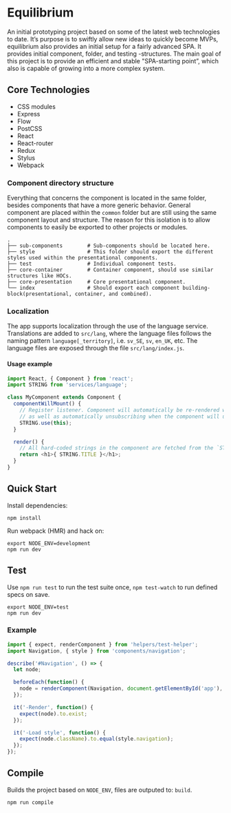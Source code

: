 # Equilibrium
An initial prototyping project based on some of the latest web technologies to date. It’s purpose is to swiftly allow new ideas to quickly become MVPs, equilibrium also provides an initial setup for a fairly advanced SPA. It provides initial component, folder, and testing -structures. The main goal of this project is to provide an efficient and stable "SPA-starting point”, which also is capable of growing into a more complex system.


## Core Technologies
- CSS modules
- Express
- Flow
- PostCSS
- React
- React-router
- Redux
- Stylus
- Webpack

### Component directory structure
Everything that concerns the component is located in the same folder, besides components that have a more generic behavior. General component are placed within the `common` folder but are still using the same component layout and structure. The reason for this isolation is to allow components to easily be exported to other projects or modules.

```
.
├── sub-components        # Sub-components should be located here.
├── style                 # This folder should export the different styles used within the presentational components.
├── test                  # Individual component tests.
├── core-container        # Container component, should use similar structures like HOCs.
├── core-presentation     # Core presentational component.
└── index                 # Should export each component building-block(presentational, container, and combined).
```

### Localization
The app supports localization through the use of the language service. Translations are added to `src/lang`, where the language files follows the naming pattern `language[_territory]`, i.e. `sv_SE`, `sv`, `en_UK`, etc.
The language files are exposed through the file `src/lang/index.js`.

#### Usage example
```js
import React, { Component } from 'react';
import STRING from 'services/language';

class MyComponent extends Component {
  componentWillMount() {
    // Register listener. Component will automatically be re-rendered when language changes,
    // as well as automatically unsubscribing when the component will unmount.
    STRING.use(this);
  }

  render() {
    // All hard-coded strings in the component are fetched from the `STRING` object
    return <h1>{ STRING.TITLE }</h1>;
  }
}
```

## Quick Start

Install dependencies:

```
npm install
```

Run webpack (HMR) and hack on:

```
export NODE_ENV=development
npm run dev
```

## Test
Use `npm run test` to run the test suite once, `npm test-watch` to run defined specs on save.
```
export NODE_ENV=test
npm run dev
```
### Example
```javascript
import { expect, renderComponent } from 'helpers/test-helper';
import Navigation, { style } from 'components/navigation';

describe('#Navigation', () => {
  let node;

  beforeEach(function() {
    node = renderComponent(Navigation, document.getElementById('app'), {});
  });

  it('-Render', function() {
    expect(node).to.exist;
  });

  it('-Load style', function() {
    expect(node.className).to.equal(style.navigation);
  });
});
```


## Compile
Builds the project based on `NODE_ENV`, files are outputed to: `build`.
```
npm run compile
```
